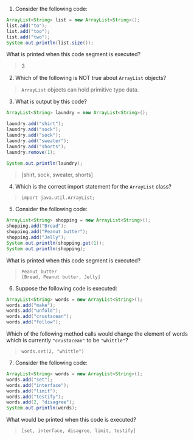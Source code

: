 1. Consider the following code:

```java
ArrayList<String> list = new ArrayList<String>();
list.add("to");
list.add("too");
list.add("two");
System.out.println(list.size());
```

What is printed when this code segment is executed?

> 3

2. Which of the following is NOT true about `ArrayList` objects? 

> `ArrayList` objects can hold primitive type data.

3. What is output by this code?

```java
ArrayList<String> laundry = new ArrayList<String>();

laundry.add("shirt");
laundry.add("sock");
laundry.add("sock");
laundry.add("sweater");
laundry.add("shorts");
laundry.remove(1);

System.out.println(laundry);
```

> [shirt, sock, sweater, shorts] 

4. Which is the correct import statement for the `ArrayList` class? 

> `import java.util.ArrayList;`

5. Consider the following code:

```java
ArrayList<String> shopping = new ArrayList<String>();
shopping.add("Bread");
shopping.add("Peanut butter");
shopping.add("Jelly");
System.out.println(shopping.get(1));
System.out.println(shopping);
```

What is printed when this code segment is executed?

> ```
> Peanut butter
> [Bread, Peanut butter, Jelly]
> ```

6. Suppose the following code is executed:

```java
ArrayList<String> words = new ArrayList<String>();
words.add("make");
words.add("unfold");
words.add("crustacean");
words.add("follow");
```

Which of the following method calls would change the element of words which is currently `"crustacean"` to be `"whittle"`?

> `words.set(2, "whittle")`

7. Consider the following code:

```java
ArrayList<String> words = new ArrayList<String>();
words.add("set");
words.add("interface");
words.add("limit");
words.add("testify");
words.add(2, "disagree");
System.out.println(words);
```

What would be printed when this code is executed?

> `[set, interface, disagree, limit, testify]`